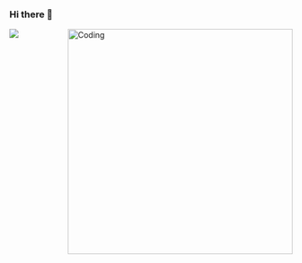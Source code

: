 ### Hi there 👋

<img align="right" alt="Coding" width="400" src="https://cdn.dribbble.com/users/116207...">


<img src="https://github-readme-stats.vercel.app/api?username=gauravrajbhar07&&show_icons=true&title_color=6495ED&icon_color=6495ED&text_color=000000&bg_color=ffffff" >
